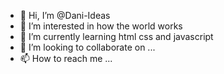 - 👋 Hi, I’m @Dani-Ideas
- 👀 I’m interested in how the world works
- 🌱 I’m currently learning html css and javascript
- 💞️ I’m looking to collaborate on ...
- 📫 How to reach me ...

<!---
Dani-Ideas/Dani-Ideas is a ✨ special ✨ repository because its `README.md` (this file) appears on your GitHub profile.
You can click the Preview link to take a look at your changes.
--->
